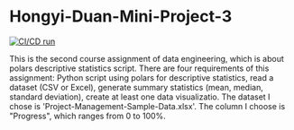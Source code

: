 # Hongyi-Duan-Mini-Project-3

[![CI/CD run](https://github.com/nogibjj/Hongyi-Duan-Mini-Project-1/actions/workflows/hello.yml/badge.svg)](https://github.com/nogibjj/Hongyi-Duan-Mini-Project-1/actions/workflows/hello.yml)

This is the second course assignment of data engineering, which is about polars descriptive statistics script. There are four requirements of this assignment: Python script using polars for descriptive statistics, read a dataset (CSV or Excel), generate summary statistics (mean, median, standard deviation), create at least one data visualizatio. The dataset I chose is 'Project-Management-Sample-Data.xlsx'. The column I choose is "Progress", which ranges from 0 to 100%.
